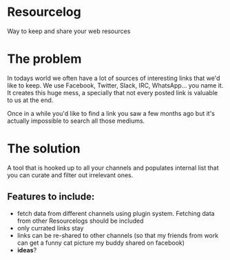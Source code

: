 # Resourcelog
Way to keep and share your web resources

# The problem

In todays world we often have a lot of sources of interesting links that we'd like to keep. We use Facebook, Twitter, Slack, IRC, 
WhatsApp... you name it. It creates this huge mess, a specially that not every posted link is valuable to us at the end. 

Once in a while you'd like to find a link you saw a few months ago but it's actually impossible to search all those mediums. 

# The solution

A tool that is hooked up to all your channels and populates internal list that you can curate and filter out irrelevant ones.

## Features to include:

* fetch data from different channels using plugin system. Fetching data from other Resourcelogs should  be included
* only currated links stay
* links can be re-shared to other channels (so that my friends from work can get a funny cat picture my buddy shared on facebook)
* __ideas__?
